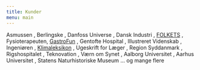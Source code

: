 ```yaml
---
title: Kunder
menu: main
---
```



Asmussen
, Berlingske
, Danfoss Universe
, Dansk Industri
, <a href="https://www.folkets.dk/" target="_blank" rel="noopener noreferrer">FOLKETS</a>
, Fysioterapeuten, <a href="https://www.gastrofun.dk/" target="_blank" rel="noopener noreferrer">GastroFun</a>
, Gentofte Hospital
, Illustreret Videnskab
, Ingeniøren
, <a href="https://klimaleksikon.dk/" target="_blank" rel="noopener noreferrer">Klimaleksikon</a>
, Ugeskrift for Læger
, Region Syddanmark
, Rigshospitalet
, Teknovation
, Værn om Synet
, Aalborg Universitet
, Aarhus Universitet
, Statens Naturhistoriske Museum
 ... og mange flere  

